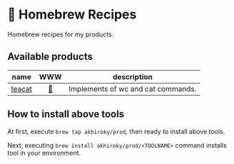 # :notebook_with_decorative_cover: Homebrew Recipes
Homebrew recipes for my products.

## Available products
| name | WWW | description |
|------|:-----:|-------------|
| [teacat](https://github.com/akhiroky/TeaCat) | [:speech_balloon:](https://akhiroky.github.io/TeaCat/) |  Implements of wc and cat commands. | 

## How to install above tools

At first, execute `brew tap akhiroky/prod`, then ready to install above tools.

Next, executing `brew install akhiroky/prod/<TOOLNAME>` command installs tool in your environment.
